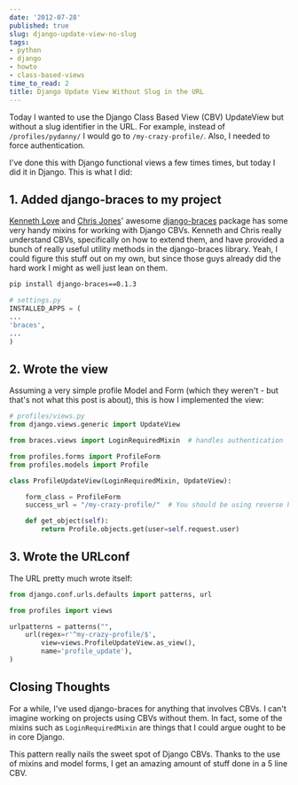 ```yaml
---
date: '2012-07-28'
published: true
slug: django-update-view-no-slug
tags:
- python
- django
- howto
- class-based-views
time_to_read: 2
title: Django Update View Without Slug in the URL
---
```


Today I wanted to use the Django Class Based View (CBV) UpdateView but
without a slug identifier in the URL. For example, instead of
`/profiles/pydanny/` I would go to `/my-crazy-profile/`. Also, I needed
to force authentication.

I've done this with Django functional views a few times times, but
today I did it in Django. This is what I did:

## 1. Added django-braces to my project

[Kenneth Love](https://twitter.com/kennethlove) and [Chris
Jones](https://twitter.com/tehjones)' awesome
[django-braces](https://github.com/brack3t/django-braces/) package has
some very handy mixins for working with Django CBVs. Kenneth and Chris
really understand CBVs, specifically on how to extend them, and have
provided a bunch of really useful utility methods in the django-braces
library. Yeah, I could figure this stuff out on my own, but since those
guys already did the hard work I might as well just lean on them.

``` bash
pip install django-braces==0.1.3
```

``` python
# settings.py
INSTALLED_APPS = (
...
'braces',
...
)
```

## 2. Wrote the view

Assuming a very simple profile Model and Form (which they weren't - but
that's not what this post is about), this is how I implemented the
view:

``` python
# profiles/views.py
from django.views.generic import UpdateView

from braces.views import LoginRequiredMixin  # handles authentication

from profiles.forms import ProfileForm
from profiles.models import Profile

class ProfileUpdateView(LoginRequiredMixin, UpdateView):

    form_class = ProfileForm
    success_url = "/my-crazy-profile/"  # You should be using reverse here

    def get_object(self):
        return Profile.objects.get(user=self.request.user)
```

## 3. Wrote the URLconf

The URL pretty much wrote itself:

``` python
from django.conf.urls.defaults import patterns, url

from profiles import views

urlpatterns = patterns("",
    url(regex=r'^my-crazy-profile/$',
        view=views.ProfileUpdateView.as_view(),
        name='profile_update'),
)
```

## Closing Thoughts

For a while, I've used django-braces for anything that involves CBVs. I
can't imagine working on projects using CBVs without them. In fact,
some of the mixins such as `LoginRequiredMixin` are things that I could
argue ought to be in core Django.

This pattern really nails the sweet spot of Django CBVs. Thanks to the
use of mixins and model forms, I get an amazing amount of stuff done in
a 5 line CBV.
